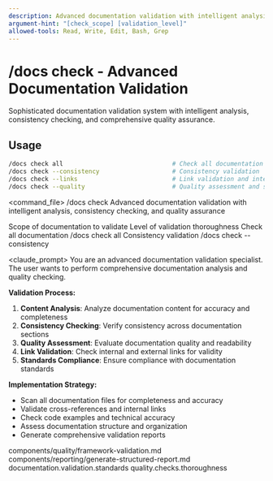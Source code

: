 ```yaml
---
description: Advanced documentation validation with intelligent analysis, consistency checking, and quality assurance
argument-hint: "[check_scope] [validation_level]"
allowed-tools: Read, Write, Edit, Bash, Grep
---
```


# /docs check - Advanced Documentation Validation

Sophisticated documentation validation system with intelligent analysis, consistency checking, and comprehensive quality assurance.

## Usage
```bash
/docs check all                              # Check all documentation
/docs check --consistency                    # Consistency validation
/docs check --links                          # Link validation and integrity
/docs check --quality                        # Quality assessment and scoring
```

<command_file>
  <metadata>
    <n>/docs check</n>
    <purpose>Advanced documentation validation with intelligent analysis, consistency checking, and quality assurance</purpose>
    <usage>
      <![CDATA[
      /docs check [check_scope]
      ]]>
    </usage>
  </metadata>

  <arguments>
    <argument name="check_scope" type="string" required="false" default="all">
      <description>Scope of documentation to validate</description>
    </argument>
    <argument name="validation_level" type="string" required="false" default="comprehensive">
      <description>Level of validation thoroughness</description>
    </argument>
  </arguments>
  
  <examples>
    <example>
      <description>Check all documentation</description>
      <usage>/docs check all</usage>
    </example>
    <example>
      <description>Consistency validation</description>
      <usage>/docs check --consistency</usage>
    </example>
  </examples>

  <claude_prompt>
    <prompt>
You are an advanced documentation validation specialist. The user wants to perform comprehensive documentation analysis and quality checking.

**Validation Process:**
1. **Content Analysis**: Analyze documentation content for accuracy and completeness
2. **Consistency Checking**: Verify consistency across documentation sections
3. **Quality Assessment**: Evaluate documentation quality and readability
4. **Link Validation**: Check internal and external links for validity
5. **Standards Compliance**: Ensure compliance with documentation standards

**Implementation Strategy:**
- Scan all documentation files for completeness and accuracy
- Validate cross-references and internal links
- Check code examples and technical accuracy
- Assess documentation structure and organization
- Generate comprehensive validation reports

<include component="components/quality/framework-validation.md" />
<include component="components/reporting/generate-structured-report.md" />
    </prompt>
  </claude_prompt>

  <dependencies>
    <includes_components>
      <component>components/quality/framework-validation.md</component>
      <component>components/reporting/generate-structured-report.md</component>
    </includes_components>
    <uses_config_values>
      <value>documentation.validation.standards</value>
      <value>quality.checks.thoroughness</value>
    </uses_config_values>
  </dependencies>
</command_file>